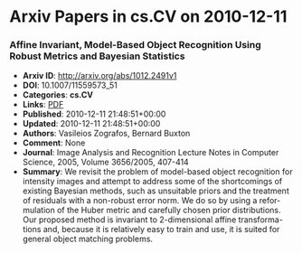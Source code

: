 # Arxiv Papers in cs.CV on 2010-12-11
### Affine Invariant, Model-Based Object Recognition Using Robust Metrics and Bayesian Statistics
- **Arxiv ID**: http://arxiv.org/abs/1012.2491v1
- **DOI**: 10.1007/11559573_51
- **Categories**: **cs.CV**
- **Links**: [PDF](http://arxiv.org/pdf/1012.2491v1)
- **Published**: 2010-12-11 21:48:51+00:00
- **Updated**: 2010-12-11 21:48:51+00:00
- **Authors**: Vasileios Zografos, Bernard Buxton
- **Comment**: None
- **Journal**: Image Analysis and Recognition Lecture Notes in Computer Science,
  2005, Volume 3656/2005, 407-414
- **Summary**: We revisit the problem of model-based object recognition for intensity images and attempt to address some of the shortcomings of existing Bayesian methods, such as unsuitable priors and the treatment of residuals with a non-robust error norm. We do so by using a refor- mulation of the Huber metric and carefully chosen prior distributions. Our proposed method is invariant to 2-dimensional affine transforma- tions and, because it is relatively easy to train and use, it is suited for general object matching problems.



